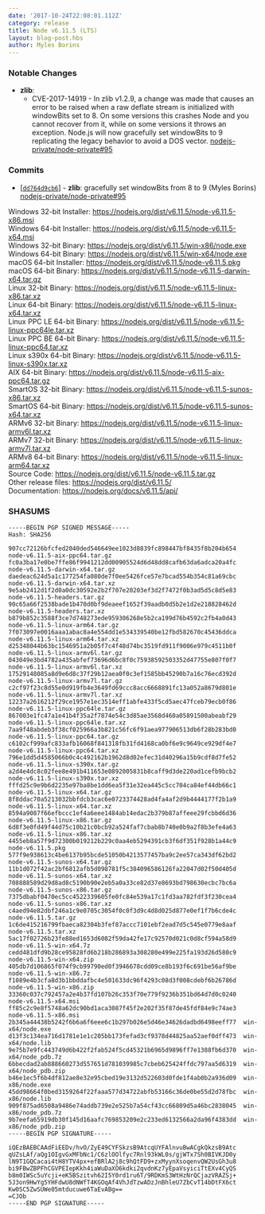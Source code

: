 ```yaml
---
date: '2017-10-24T22:08:01.112Z'
category: release
title: Node v6.11.5 (LTS)
layout: blog-post.hbs
author: Myles Borins
---
```


### Notable Changes

- **zlib**:
  - CVE-2017-14919 - In zlib v1.2.9, a change was made that causes an error to be raised when a raw deflate stream is initialized with windowBits set to 8. On some versions this crashes Node and you cannot recover from it, while on some versions it throws an exception. Node.js will now gracefully set windowBits to 9 replicating the legacy behavior to avoid a DOS vector. [nodejs-private/node-private#95](https://github.com/nodejs-private/node-private/pull/95)

### Commits

- [[`dd764d9cb6`](https://github.com/nodejs/node/commit/b66e44c4d3)] - **zlib**: gracefully set windowBits from 8 to 9 (Myles Borins) [nodejs-private/node-private#95](https://github.com/nodejs-private/node-private/pull/95)

Windows 32-bit Installer: https://nodejs.org/dist/v6.11.5/node-v6.11.5-x86.msi \
Windows 64-bit Installer: https://nodejs.org/dist/v6.11.5/node-v6.11.5-x64.msi \
Windows 32-bit Binary: https://nodejs.org/dist/v6.11.5/win-x86/node.exe \
Windows 64-bit Binary: https://nodejs.org/dist/v6.11.5/win-x64/node.exe \
macOS 64-bit Installer: https://nodejs.org/dist/v6.11.5/node-v6.11.5.pkg \
macOS 64-bit Binary: https://nodejs.org/dist/v6.11.5/node-v6.11.5-darwin-x64.tar.gz \
Linux 32-bit Binary: https://nodejs.org/dist/v6.11.5/node-v6.11.5-linux-x86.tar.xz \
Linux 64-bit Binary: https://nodejs.org/dist/v6.11.5/node-v6.11.5-linux-x64.tar.xz \
Linux PPC LE 64-bit Binary: https://nodejs.org/dist/v6.11.5/node-v6.11.5-linux-ppc64le.tar.xz \
Linux PPC BE 64-bit Binary: https://nodejs.org/dist/v6.11.5/node-v6.11.5-linux-ppc64.tar.xz \
Linux s390x 64-bit Binary: https://nodejs.org/dist/v6.11.5/node-v6.11.5-linux-s390x.tar.xz \
AIX 64-bit Binary: https://nodejs.org/dist/v6.11.5/node-v6.11.5-aix-ppc64.tar.gz \
SmartOS 32-bit Binary: https://nodejs.org/dist/v6.11.5/node-v6.11.5-sunos-x86.tar.xz \
SmartOS 64-bit Binary: https://nodejs.org/dist/v6.11.5/node-v6.11.5-sunos-x64.tar.xz \
ARMv6 32-bit Binary: https://nodejs.org/dist/v6.11.5/node-v6.11.5-linux-armv6l.tar.xz \
ARMv7 32-bit Binary: https://nodejs.org/dist/v6.11.5/node-v6.11.5-linux-armv7l.tar.xz \
ARMv8 64-bit Binary: https://nodejs.org/dist/v6.11.5/node-v6.11.5-linux-arm64.tar.xz \
Source Code: https://nodejs.org/dist/v6.11.5/node-v6.11.5.tar.gz \
Other release files: https://nodejs.org/dist/v6.11.5/ \
Documentation: https://nodejs.org/docs/v6.11.5/api/

### SHASUMS

```
-----BEGIN PGP SIGNED MESSAGE-----
Hash: SHA256

907cc72126bfcfed2040ded546649ee1023d8839fc898447bf8435f8b204b654  node-v6.11.5-aix-ppc64.tar.gz
fc0a3ba17e0be7ffe86f9941212dd00905524d6d48dd8cafb63da6adca20a4fc  node-v6.11.5-darwin-x64.tar.gz
daedeac624d5a1c177254fa080de7f0ee5426fce57e7bcad554b354c81a69cbc  node-v6.11.5-darwin-x64.tar.xz
9e5ab2412d1f2d0a0dc30592e2b2f707e20203ef3d2f7472f0b3ad5d5c8d5e83  node-v6.11.5-headers.tar.gz
90c65a66f2538bade1b470d0bf9deaeef1652f39aadb0d5b2e1d2e218828462d  node-v6.11.5-headers.tar.xz
b879b852c3588f3ce7d748273ede959306268e5b2ca199d76b4592c2fb4a0d43  node-v6.11.5-linux-arm64.tar.gz
7f073097e0016aaa1abac8a4e554dd1e534339540be12fbd582670c45436ddca  node-v6.11.5-linux-arm64.tar.xz
d25348044b63bc1546951a2b05f7c4f48d74bc3519fd911f9006e979c4511b0f  node-v6.11.5-linux-armv6l.tar.gz
043049e3bd4782a435abfef73696d6bc8f0c75938592503352d47755e807f0f7  node-v6.11.5-linux-armv6l.tar.xz
17529148085a8d9e6d8c37f29b12aea0f0c3ef1585bb45290b7a16c76ecd392d  node-v6.11.5-linux-armv7l.tar.gz
c2cf97f23c8d55e0d919fb4e3649fd69ccc8acc6668891fc13a052a8679d801e  node-v6.11.5-linux-armv7l.tar.xz
12237a2616212f29ce1957e1ec3514eff1abfe433f5cd5aec47fceb79ecb0f86  node-v6.11.5-linux-ppc64le.tar.gz
867003e1fc47a1e41b4f35a2f7874e54c3d85ae3568d460a05891500abeabf29  node-v6.11.5-linux-ppc64le.tar.xz
7aa9f48abdeb3f38cf025966a3b821c56fc6f91aea977906513db6f28b283bd0  node-v6.11.5-linux-ppc64.tar.gz
c6102cf999afc833afb16068f841318fb31fd4168ca0bf6e9c9649ce929df4e7  node-v6.11.5-linux-ppc64.tar.xz
796e1dd5d4585066b0c4c492162b1962d8d02efec31d40296a15b9cdf8d7fe52  node-v6.11.5-linux-s390x.tar.gz
a2d4e4dc8c02fee8e491b411653e0892005831b8caff9d3de220ad1cefb9bcb2  node-v6.11.5-linux-s390x.tar.xz
fffd25c9e9b6d2235e97ba8be1dd6ea5f31e32ea445c5cc704ca84ef44db66c1  node-v6.11.5-linux-x64.tar.gz
8f8ddac70a5213032bbfdcb3cac6e0723374428ad4fa4af2d9b4444177f2b1a9  node-v6.11.5-linux-x64.tar.xz
8594a9087f66efbccc1ef4a6eee1484ab14edac2b379b87affeee29fcbbd6d36  node-v6.11.5-linux-x86.tar.gz
6d8f3e0fd49f44d75c10b21c0bcb92a524faf7cbab8b740e0b9a2f8b3efe4a63  node-v6.11.5-linux-x86.tar.xz
4455eb8a57f9d72300b019212b229c0aa4eb5294391cb3f6df351f928b1a44c9  node-v6.11.5.pkg
577f9e938613c4be6137b95bcde51050b4213577457ba9c2ee57ca343df62bd2  node-v6.11.5-sunos-x64.tar.gz
11b1d072f42ac2bf6812afb5d098781f5c384096586126fa22047d02f50d405d  node-v6.11.5-sunos-x64.tar.xz
708888589d29d8ad8c5190b90e2eb5a0a33ce82d37e8693bd798630ecbc7bc6a  node-v6.11.5-sunos-x86.tar.gz
7375dbabf0470ec5cc4522339605fe0fc84e539a17c1fd3aa782fdf3f230cea4  node-v6.11.5-sunos-x86.tar.xz
c4aed94e82dbf246a1c9e0705c3054f0c0f3d9c4d8d025d877e0ef1f7b6cde4c  node-v6.11.5.tar.gz
1c6de415216799fbaeca82304b3fef87accc7101ebf2ead7d5c545e0779e8aaf  node-v6.11.5.tar.xz
5ac17f02726b23fe88ed1653d6082f59da42fe17c92570d021c0d8cf594a58d9  node-v6.11.5-win-x64.7z
cedd481dfd9b28ce95828fd6b218b286893a308280e499e225fa193d26d580c9  node-v6.11.5-win-x64.zip
405db7d106865f074f9cb99790ed0f3946678cdd09ce8b193f6c691be56af9be  node-v6.11.5-win-x86.7z
f1089e4b3cfa8d3b1bbddafbc4e501633dc96f4293c08d3f008cdebf6b26786d  node-v6.11.5-win-x86.zip
33360c037c792457a2e4b37fd107b26c353f70e779f9236b351bd64d7d0c0240  node-v6.11.5-x64.msi
ff85c2c9e8f5748a62dc90bd1aca3087f45f2e202f35f87de45fdf84e9c74ae3  node-v6.11.5-x86.msi
2b345a44438b5242f6b6a6f6eee6c1b297b026e5d46e34626dadbd6498eeff77  win-x64/node.exe
d13f3c134ea716d1781e1e1c205bb173fefad3cf9378d44825aa52aef0dff473  win-x64/node.lib
9e75b7e9fc443749d6b422f2fab524f5cd45321b6965d9896ff7e1388fb6d370  win-x64/node_pdb.7z
6bbecdad2ab888660273d557651d781039985c7cbeb625424ffdc797aa5d6319  win-x64/node_pdb.zip
b46e1ec5f6b4df812ae8e32e95cbed19e3132d522603d0fde1f4ab0b2a936d09  win-x86/node.exe
45dd98664f0bed3159264f22faaa577d34722abfb53166c36de0be55d2d78fbc  win-x86/node.lib
909f875ad6508a9486e74addb739e2e525b7a54cf43cc66809d5a46bc2838045  win-x86/node_pdb.7z
9b7eefa65919db30f145d16aafc769853209e2c233ed6132566a2da96f4383dd  win-x86/node_pdb.zip
-----BEGIN PGP SIGNATURE-----

iQEzBAEBCAAdFiEEDv/hvO/ZyE49CYFSkzsB9AtcqUYFAlnvuBwACgkQkzsB9Atc
qUZsLAf/aQg1OIgvGxMFbNc1/C6zlOOlfyc7Rnl93kWL0s/gjWTx7Sh0BIVKJD0y
lN9T1GQCacai4tH8YTV4px+efBRlA2j8c9hQtFD9+zxMyynXsoqenvQW2UsGh3u8
bi9FBwZBPFhCGVPEIepKkh4iaWuDaXO6kdki2qvdnKz7yEpaVsyiciTtEXv4CyQS
b8m0IWSc5uYcji+eK5BSzitvh62I5Y0rd1ru6T/9RDKmS3WtHzNrQCjazVRAZSj+
5J3on9HwYg5YHFdwU8dNWfT4KGOqAf4VhJdTzwADzJnBhleU7ZbCvT14bDtFX6ct
Kw0SC5ZwSUWe05mtducuwe6TaEvABg==
=CJOb
-----END PGP SIGNATURE-----

```
